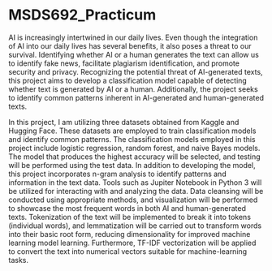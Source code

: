 # MSDS692_Practicum
AI is increasingly intertwined in our daily lives. Even though the integration of AI into our daily lives has several benefits, it also poses a threat to our survival. Identifying whether AI or a human generates the text can allow us to identify fake news, facilitate plagiarism identification, and promote security and privacy. Recognizing the potential threat of AI-generated texts, this project aims to develop a classification model capable of detecting whether text is generated by AI or a human. Additionally, the project seeks to identify common patterns inherent in AI-generated and human-generated texts.

In this project, I am utilizing three datasets obtained from Kaggle and Hugging Face. These datasets are employed to train classification models and identify common patterns. The classification models employed in this project include logistic regression, random forest, and naive Bayes models. The model that produces the highest accuracy will be selected, and testing will be performed using the test data. In addition to developing the model, this project incorporates n-gram analysis to identify patterns and information in the text data. Tools such as Jupiter Notebook in Python 3 will be utilized for interacting with and analyzing the data. Data cleansing will be conducted using appropriate methods, and visualization will be performed to showcase the most frequent words in both AI and human-generated texts. Tokenization of the text will be implemented to break it into tokens (individual words), and lemmatization will be carried out to transform words into their basic root form, reducing dimensionality for improved machine learning model learning. Furthermore, TF-IDF vectorization will be applied to convert the text into numerical vectors suitable for machine-learning tasks.

